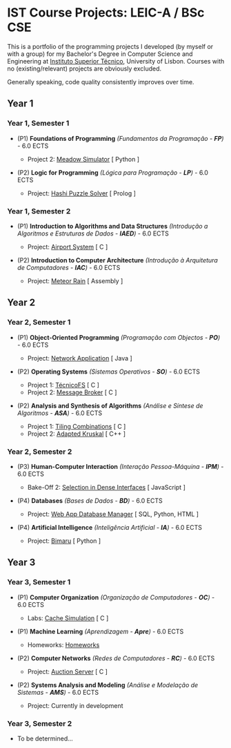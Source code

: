 # IST Course Projects: LEIC-A / BSc CSE

This is a portfolio of the programming projects I developed (by myself or with a group) for my Bachelor's Degree in Computer Science and Engineering at [Instituto Superior Técnico](https://tecnico.ulisboa.pt/en/), University of Lisbon. Courses with no (existing/relevant) projects are obviously excluded.

Generally speaking, code quality consistently improves over time.

## Year 1

### Year 1, Semester 1

- (P1) **Foundations of Programming** _(Fundamentos da Programação - **FP**)_ - 6.0 ECTS
    - Project 2: [Meadow Simulator](https://github.com/TiDeane/Meadow-Simulation) [ Python ]

- (P2) **Logic for Programming** _(Lógica para Programação - **LP**)_ - 6.0 ECTS
    - Project: [Hashi Puzzle Solver](https://github.com/TiDeane/Hashi-Puzzle-Solver) [ Prolog ]

### Year 1, Semester 2

- (P1) **Introduction to Algorithms and Data Structures** _(Introdução a Algoritmos e Estruturas de Dados - **IAED**)_ - 6.0 ECTS
    - Project: [Airport System](https://github.com/TiDeane/Airport-System) [ C ]

- (P2) **Introduction to Computer Architecture** _(Introdução à Arquitetura de Computadores - **IAC**)_ - 6.0 ECTS
    - Project: [Meteor Rain](https://github.com/TiDeane/Meteor-Rain) [ Assembly ]

## Year 2

### Year 2, Semester 1

- (P1) **Object-Oriented Programming** _(Programação com Objectos - **PO**)_ - 6.0 ECTS
    - Project: [Network Application](https://github.com/TiDeane/prr-Network-Application) [ Java ]

- (P2) **Operating Systems** _(Sistemas Operativos - **SO**)_ - 6.0 ECTS
    - Project 1: [TécnicoFS](https://github.com/friaes/TecnicoFS) [ C ]
    - Project 2: [Message Broker](https://github.com/TiDeane/Message-Broker) [ C ]

- (P2) **Analysis and Synthesis of Algorithms** _(Análise e Síntese de Algoritmos - **ASA**)_ - 6.0 ECTS
    - Project 1: [Tiling Combinations](https://github.com/TiDeane/Tiling-Combinations) [ C ]
    - Project 2: [Adapted Kruskal](https://github.com/TiDeane/Adapted-Kruskal) [ C++ ]

### Year 2, Semester 2

- (P3) **Human-Computer Interaction** _(Interação Pessoa-Máquina - **IPM**)_ - 6.0 ECTS
    - Bake-Off 2: [Selection in Dense Interfaces](https://github.com/TiDeane/Dense-Interface-Selection) [ JavaScript ]

- (P4) **Databases** _(Bases de Dados - **BD**)_ - 6.0 ECTS
    - Project: [Web App Database Manager](https://github.com/TiDeane/Web-App-Database-Manager) [ SQL, Python, HTML ]

- (P4) **Artificial Intelligence** _(Inteligência Artificial - **IA**)_ - 6.0 ECTS
    - Project: [Bimaru](https://github.com/TiDeane/Bimaru-Solver) [ Python ]

## Year 3

### Year 3, Semester 1

- (P1) **Computer Organization** _(Organização de Computadores - **OC**)_ - 6.0 ECTS
    - Labs: [Cache Simulation](https://github.com/LC1243/Cache-Simulator) [ C ]

- (P1) **Machine Learning** _(Aprendizagem - **Apre**)_ - 6.0 ECTS
    - Homeworks: [Homeworks](https://github.com/TiDeane/ML-Homeworks)

- (P2) **Computer Networks** _(Redes de Computadores - **RC**)_ - 6.0 ECTS
    - Project: [Auction Server](https://github.com/TiDeane/Auction-Server) [ C ]

- (P2) **Systems Analysis and Modeling** _(Análise e Modelação de Sistemas - **AMS**)_ - 6.0 ECTS
    - Project: Currently in development

### Year 3, Semester 2

- To be determined...
